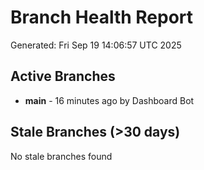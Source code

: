 # Branch Health Report
Generated: Fri Sep 19 14:06:57 UTC 2025

## Active Branches
- **main** - 16 minutes ago by Dashboard Bot

## Stale Branches (>30 days)
No stale branches found

